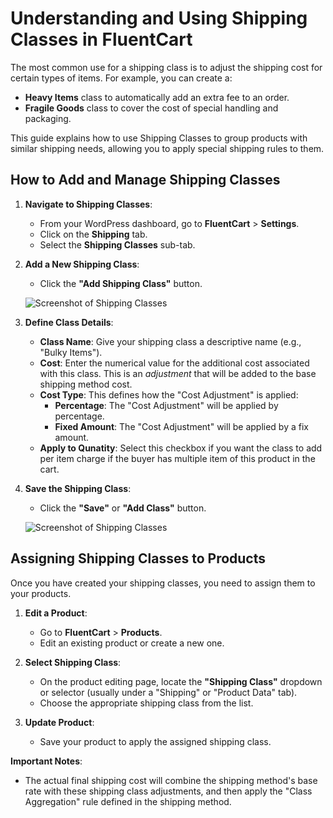 # Understanding and Using Shipping Classes in FluentCart

The most common use for a shipping class is to adjust the shipping cost for certain types of items. For example, you can create a:

* **Heavy Items** class to automatically add an extra fee to an order.
* **Fragile Goods** class to cover the cost of special handling and packaging.

This guide explains how to use Shipping Classes to group products with similar shipping needs, allowing you to apply special shipping rules to them.

## How to Add and Manage Shipping Classes

1.  **Navigate to Shipping Classes**:
    * From your WordPress dashboard, go to **FluentCart** > **Settings**.
    * Click on the **Shipping** tab.
    * Select the **Shipping Classes** sub-tab.


2.  **Add a New Shipping Class**:
    * Click the **"Add Shipping Class"** button.

            

    ![Screenshot of Shipping Classes](/images/shipping/understanding-shipping-classes/shipping-classes-1.png)


3.  **Define Class Details**:
    * **Class Name**: Give your shipping class a descriptive name (e.g., "Bulky Items").
    * **Cost**: Enter the numerical value for the additional cost associated with this class. This is an *adjustment* that will be added to the base shipping method cost.
    * **Cost Type**: This defines how the "Cost Adjustment" is applied:
        * **Percentage**: The "Cost Adjustment" will be applied by percentage.
        * **Fixed Amount**: The "Cost Adjustment" will be applied by a fix amount.
     * **Apply to Qunatity**: Select this checkbox if you want the class to add per item charge if the buyer has multiple item of this product in the cart.

4.  **Save the Shipping Class**:
    * Click the **"Save"** or **"Add Class"** button.

     ![Screenshot of Shipping Classes](/images/shipping/understanding-shipping-classes/shipping-classes-2.png)

## Assigning Shipping Classes to Products

Once you have created your shipping classes, you need to assign them to your products.

1.  **Edit a Product**:
    * Go to **FluentCart** > **Products**.
    * Edit an existing product or create a new one.

2.  **Select Shipping Class**:
    * On the product editing page, locate the **"Shipping Class"** dropdown or selector (usually under a "Shipping" or "Product Data" tab).
    * Choose the appropriate shipping class from the list.


3.  **Update Product**:
    * Save your product to apply the assigned shipping class.


**Important Notes**:
* The actual final shipping cost will combine the shipping method's base rate with these shipping class adjustments, and then apply the "Class Aggregation" rule defined in the shipping method.
